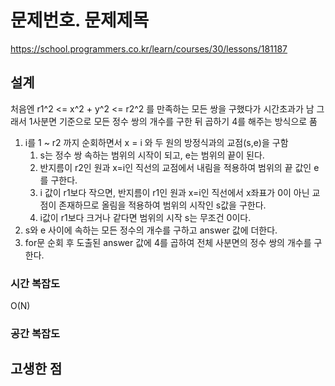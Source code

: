 # 문제번호. 문제제목
https://school.programmers.co.kr/learn/courses/30/lessons/181187

## 설계
처음엔 r1^2 <= x^2 + y^2 <= r2^2 를 만족하는 모든 쌍을 구했다가 시간초과가 남
그래서 1사분면 기준으로 모든 정수 쌍의 개수를 구한 뒤 곱하기 4를 해주는 방식으로 품

1. i를 1 ~ r2 까지 순회하면서 x = i 와 두 원의 방정식과의 교점(s,e)을 구함
   1. s는 정수 쌍 속하는 범위의 시작이 되고, e는 범위의 끝이 된다.
   2. 반지름이 r2인 원과 x=i인 직선의 교점에서 내림을 적용하여 범위의 끝 값인 e를 구한다.
   3. i 값이 r1보다 작으면, 반지름이 r1인 원과 x=i인 직선에서 x좌표가 0이 아닌 교점이 존재하므로 올림을 적용하여 범위의 시작인 s값을 구한다.
   4. i값이 r1보다 크거나 같다면 범위의 시작 s는 무조건 0이다.
2. s와 e 사이에 속하는 모든 정수의 개수를 구하고 answer 값에 더한다.
3. for문 순회 후 도출된 answer 값에 4를 곱하여 전체 사분면의 정수 쌍의 개수를 구한다.

### 시간 복잡도
O(N)

### 공간 복잡도

## 고생한 점
